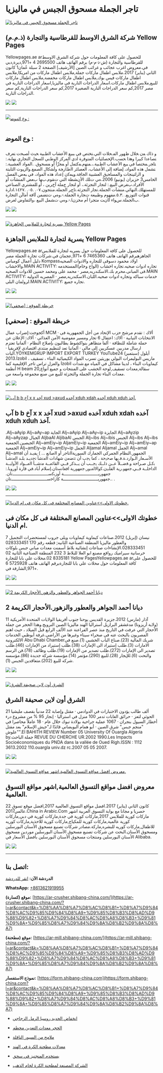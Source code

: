 # تاجر الجملة مسحوق الجبس في ماليزيا

<a href="https://swt.shibang-china.com/?l=ar&img&k=%D8%AA%D8%A7%D8%AC%D8%B1+%D8%A7%D9%84%D8%AC%D9%85%D9%84%D8%A9+%D9%85%D8%B3%D8%AD%D9%88%D9%82+%D8%A7%D9%84%D8%AC%D8%A8%D8%B3+%D9%81%D9%8A+%D9%85%D8%A7%D9%84%D9%8A%D8%B2%D9%8A%D8%A7" target="_blank">![تاجر الجملة مسحوق الجبس في ماليزيا](http://static.shibang-china.com/all-800x300/813.jpg)</a>

## شركة الشرق الاوسط للقرطاسية والتجارة (ذ.م.م) Yellow Pages
Yellowpages.ae arللحصول على كافة المعلومات حول شركة الشرق الاوسط للقرطاسية والتجارة (ش·ذ·م·م) برقم الهاتف هاتف 2695500 4 +971,ديرة,دبي في.معروض اغرب عجائب و غرائب الصين [الأرشيف] الصفحة 2 سبلة عُمان1 كانون الثاني (يناير) 2017.ملابس اطفال ماركات جملة,ملابس اطفال ماركات من امريكا,ملابس اطفال ماركات فيس بوك,ملابس اطفال ماركات مخفضة,ملابس اطفال ماركات للبيع,ملابس اطفال ماركات.اسعار الدراجات النارية في ماليزيا,اسعار الدراجات النارية في مصر 2017,كم سعر الدراجات النارية الصغيرة 2017,كم سعر الدراجات النارية,كم سعر الدراجات النارية.


<a href="https://whatsapp.shibangsoft.com/WhatsApp.php" target="_blank" title="WhatsApp">![](http://static.shibang-china.com/icon/whatsapp.png)</a> <a href="https://swt.shibang-china.com/?l=ar&icon&k=%D8%AA%D8%A7%D8%AC%D8%B1+%D8%A7%D9%84%D8%AC%D9%85%D9%84%D8%A9+%D9%85%D8%B3%D8%AD%D9%88%D9%82+%D8%A7%D9%84%D8%AC%D8%A8%D8%B3+%D9%81%D9%8A+%D9%85%D8%A7%D9%84%D9%8A%D8%B2%D9%8A%D8%A7" target="_blank">![](http://static.shibang-china.com/icon/chat-ar.png)</a>

---

<a href="https://swt.shibang-china.com/?l=ar&img&k=%D8%AA%D8%A7%D8%AC%D8%B1+%D8%A7%D9%84%D8%AC%D9%85%D9%84%D8%A9+%D9%85%D8%B3%D8%AD%D9%88%D9%82+%D8%A7%D9%84%D8%AC%D8%A8%D8%B3+%D9%81%D9%8A+%D9%85%D8%A7%D9%84%D9%8A%D8%B2%D9%8A%D8%A7" target="_blank">![ﻮع اﳌﻮﺿ :](http://static.shibang-china.com/all-800x300/1242.jpg)</a>

## ﻮع اﳌﻮﺿ :
و ذﻟك ﻤن ﺨﻼل ظﻬور اﻟﻤ.ﺤﻼت اﻟﺘﻲ.ﺘﺨﺘص ﻓﻲ ﺒﺒﻴﻊ اﻷﻋﺸﺎب اﻟطﺒﻴﺔ ﺤﻴث أﺼﺒﺤت ﺘﻌرف ﺘﺼﺎﻋدا ﮐﺒﻴرا وﻫذا ﺤﺴب.اﻹﺤﺼﺎﺌﻴﺎت اﻟﻤﺘوﻓرة ﻟدي اﻟﻤرﮐز اﻟوطﻨﻲ ﻟﻟﺴﺠل اﻟﺘﺠﺎري ﻨﻬﺎﻴﺔ.: ﺘﺎﺠر.ﻤﺨﺘﺼﺎ ﻓﻲ ﺒﻴﻊ اﻷﻋﺸﺎب اﻟطﺒﻴﺔ.،.ﻤﻨﻬم.ﻤﮐﺘﻤل أو ﻤﺠزّأ أو ﻤﺴﺤوق. .اﻟﻤواد اﻟﻌﺸﺒﻴﺔ.: ﺘﺸﻤل ﻫذه اﻟﻤواد، إﻀﺎﻓﺔ إﻟﯽ اﻷﻋﺸﺎب، اﻟﻌﺼﺎﺌر اﻟطﺎزﺠﺔ وأﺸﮐﺎل اﻟﺼﻤﻎ.واﻟزﻴوت اﻟﺜﺎﺒﺘﺔ و اﻟراﺘﻴﻨﺠﺎت واﻟﻤﺴﺎﺤﻴق اﻟﻌﺸﺒﻴﺔ اﻟﺠﺎﻓﺔ.وﻴﻤﮐن إﻋداد ﻫذه اﻟﻤواد، ﻓﻲ ﺒﻌض.اﻟﻔﺼﻞ اﻟﺨﺎﻣﺲ3 حزيران (يونيو) 2006.هﻲ ﺕﻠﻚ اﻷﻥﺸﻄﺔ اﻟﺘﻲ ﺕﻘﻮم.ﺏﻬﺎ ﺏﻌﺾ اﻟﻤﻨﺸﺂت أو اﻷﻓﺮاد.ﺏﻐﺮض اﻟﺒﻴﻊ.: ﻟﺘﺠﺎر اﻟﺘﺠﺰﺋﺔ.، أو ﻟﺘﺠﺎر ﺝﻤﻠﺔ ﺁﺥﺮﻳﻦ ، أو.ﻟﻠﻤﺸﺘﺮي اﻟﺼﻨﺎﻋﻲ ﻟﻠﻤﺴﺘﻬﻠﻚ.اﻟﻨﻬﺎﺋﻲ.ﻣﻨﺸﺂت اﻟﺠﻤﻠﺔ.ﺗﺠﺎر اﻟﺘﺠﺰﺋﺔ.ﺗﺎﺝﺮ اﻟﺠﻤﻠﺔ.ﻣﻨﺘﺠﻮن.٠٧. .٠٥. .١٤٢٧.ادارة ﻗﻨﻮات اﻟﺘﻮزﻳﻊ. .٥.٣.ﻣﻔﻬﻮم وﻃﺒﻴﻌﺔ ﺕﺠﺎرة اﻟﺠﻤﻠﺔ.▫.وهﻲ ﺕﺘﻀﻤﻦ آﺎﻓﺔ أﻣﺎآﻦ اﻟﺘﺠﺎرة ﺏﺎﻟﺠﻤﻠﺔ.ﺱﻮاء آﺎﻥﺖ ﻣﺘﺠﺮا أم ﻣﺨﺰﻥﺎ.▫.وهﻲ ﺕﺸﻤﻞ اﻟﺒﻴﻊ ،واﻟﺘﻔﺎوض ﻟﻐﺮض.


<a href="https://whatsapp.shibangsoft.com/WhatsApp.php" target="_blank" title="WhatsApp">![](http://static.shibang-china.com/icon/whatsapp.png)</a> <a href="https://swt.shibang-china.com/?l=ar&icon&k=%D8%AA%D8%A7%D8%AC%D8%B1+%D8%A7%D9%84%D8%AC%D9%85%D9%84%D8%A9+%D9%85%D8%B3%D8%AD%D9%88%D9%82+%D8%A7%D9%84%D8%AC%D8%A8%D8%B3+%D9%81%D9%8A+%D9%85%D8%A7%D9%84%D9%8A%D8%B2%D9%8A%D8%A7" target="_blank">![](http://static.shibang-china.com/icon/chat-ar.png)</a>

---

<a href="https://swt.shibang-china.com/?l=ar&img&k=%D8%AA%D8%A7%D8%AC%D8%B1+%D8%A7%D9%84%D8%AC%D9%85%D9%84%D8%A9+%D9%85%D8%B3%D8%AD%D9%88%D9%82+%D8%A7%D9%84%D8%AC%D8%A8%D8%B3+%D9%81%D9%8A+%D9%85%D8%A7%D9%84%D9%8A%D8%B2%D9%8A%D8%A7" target="_blank">![يسرية لتجارة للملابس الجاهزة Yellow Pages](http://static.shibang-china.com/all-800x300/171.jpg)</a>

## يسرية لتجارة للملابس الجاهزة Yellow Pages
Yellowpages.ae arللحصول على كافة المعلومات حول يسريه لتجارة للملابس الجاهزهبرقم الهاتف هاتف 7465360 6 +971,عجمان في.شركات تجارة الجملة مصر دليل أعمال كومباس Kompassاولاد محمود دسوقى للتجاره والادوات الصحيه والاخشاب.MAIN ACTIVITY: تجاره ادوات صحيه.تجاره اخشاب (الواح وخام)المستخدمه فى المبانى.محرم بك.الاسكندريه,مصر &middot; محمد على ومحمد حسين للادوات الصحيه.MAIN ACTIVITY: خدمات سباكه وتجاره ادوات صحيه.اللبان.الاسكندريه,مصر &middot; المصريه الدوليه لرولمان البلى.MAIN ACTIVITY: تجاره جميع.


<a href="https://whatsapp.shibangsoft.com/WhatsApp.php" target="_blank" title="WhatsApp">![](http://static.shibang-china.com/icon/whatsapp.png)</a> <a href="https://swt.shibang-china.com/?l=ar&icon&k=%D8%AA%D8%A7%D8%AC%D8%B1+%D8%A7%D9%84%D8%AC%D9%85%D9%84%D8%A9+%D9%85%D8%B3%D8%AD%D9%88%D9%82+%D8%A7%D9%84%D8%AC%D8%A8%D8%B3+%D9%81%D9%8A+%D9%85%D8%A7%D9%84%D9%8A%D8%B2%D9%8A%D8%A7" target="_blank">![](http://static.shibang-china.com/icon/chat-ar.png)</a>

---

<a href="https://swt.shibang-china.com/?l=ar&img&k=%D8%AA%D8%A7%D8%AC%D8%B1+%D8%A7%D9%84%D8%AC%D9%85%D9%84%D8%A9+%D9%85%D8%B3%D8%AD%D9%88%D9%82+%D8%A7%D9%84%D8%AC%D8%A8%D8%B3+%D9%81%D9%8A+%D9%85%D8%A7%D9%84%D9%8A%D8%B2%D9%8A%D8%A7" target="_blank">![[صحفي] : خريطة الموقع](http://static.shibang-china.com/all-800x300/100.jpg)</a>

## [صحفي] : خريطة الموقع
أكجوجت:إضراب عمال MCM &middot; ألاك : تقدم مرشح حزب الإتحاد من أجل الجمهورية فى الانتخابات النيابية &middot; ألاك: اعتقال 6 تجار ومسير مفوضية الأمن الغذائي &middot; ألاك: الإعلان عن حملة شاملة للنظافة &middot; ألفا متظاهر بنواكشوط يطالبون بإصلاح النظام &middot; ألمانيا تعتزم ارسال مدربين عسكريين إلى مالي &middot; ألمانيا تعد لتنظيم منتدى اقتصادي لإفريقيا &middot; أليات.YÖYKEMGRUP İMPORT EXPORT TURKEY YouTube24 أيلول (سبتمبر) 2013.İzobil ماريس البوليمرات البولي يوريثين تسرب المواد الكيميائية البناء ، تسقيف ، والعزل تراس تاجر الإقليمية كما İzobil كيماويات البناء ، لدينا مشاكل في المياه مع.شدات أنظمة H beam 20,سقالة,معدات تسقيف,لوحة الخشب على المنتجات و جميع أنواع معدات البناء تجارة الجملة والتجزئة للبيع من صنع مجموعة واسعة من.


<a href="https://whatsapp.shibangsoft.com/WhatsApp.php" target="_blank" title="WhatsApp">![](http://static.shibang-china.com/icon/whatsapp.png)</a> <a href="https://swt.shibang-china.com/?l=ar&icon&k=%D8%AA%D8%A7%D8%AC%D8%B1+%D8%A7%D9%84%D8%AC%D9%85%D9%84%D8%A9+%D9%85%D8%B3%D8%AD%D9%88%D9%82+%D8%A7%D9%84%D8%AC%D8%A8%D8%B3+%D9%81%D9%8A+%D9%85%D8%A7%D9%84%D9%8A%D8%B2%D9%8A%D8%A7" target="_blank">![](http://static.shibang-china.com/icon/chat-ar.png)</a>

---

<a href="https://swt.shibang-china.com/?l=ar&img&k=%D8%AA%D8%A7%D8%AC%D8%B1+%D8%A7%D9%84%D8%AC%D9%85%D9%84%D8%A9+%D9%85%D8%B3%D8%AD%D9%88%D9%82+%D8%A7%D9%84%D8%AC%D8%A8%D8%B3+%D9%81%D9%8A+%D9%85%D8%A7%D9%84%D9%8A%D8%B2%D9%8A%D8%A7" target="_blank">![آب b b آخ x x آخد xud &gt;axud آخده xduh xdah آخده xduh xduh آخذ.](http://static.shibang-china.com/all-800x300/1252.jpg)</a>

## آب b b آخ x x آخد xud &gt;axud آخده xduh xdah آخده xduh xduh آخذ.
.Alj~aAyip Alj~aAy~ap الجاية Alj~aAyip Alj~aAy~ip الجايزة Alj~aAyzip Alj~aAyzap الجبال AljbaAl AljibaAl الجبس Alj~ibs Alj~ibis الجبس Alj~ibs Alj~ibs الجبصين.الجمعية Alj~amEiy~ip AljamEiy~ip الجمعية Alj~amEiy~ip Alj~amEiy~ap الجمعية Alj~amEiy~ip Alj~amEiy~ip الجمل Aljamal Aljamal الجمل Alj~amal Alj~amal الجمهور.النظام الجمركي الجمارك السوريةاﻟﺗﺎﺟر أو اﻟﺻﺎﻧﻊ … ) ﯾﻔﯾـد أن اﻷﺳـﻌﺎر اﻟـوارد.ة.ﻓ.ﯾﻬﺎ ﺻﺣﯾﺣﺔ ، ﻛﻣﺎ ﯾﺟب أن ﺗﺗﺿﻣن ﺷﻬﺎدات اﻟﻣﻧﺷﺄ ﺗﺣدﯾـد ﺑﻠـد اﻟﻣﻧﺷـﺄ ﺑﻛـل ﺻـراﺣﺔ و.ﻓﺿــﻼً ﻋــن ذﻟــك ﯾﺟــب أن ﯾــذﻛر ﻓــﻲ اﻟﻘﺎﺋﻣــﺔ ﻣﻧﺷــﺄ اﻟﻣــواد اﻷوﻟﯾــﺔ اﻟداﺧﻠــﺔ ﻓــﻲ.ﺟﻣﻬو.رﯾﺔ اﻟﻔﻠﺑﯾن.ﻛواﻻﻟﻣﺑور.ﺟﻣﻬورﯾﺔ اﻓﻐﺎﻧﺳﺗﺎن.إﺳﻼم أﺑﺎد.ﻓﻲ ﻗﺎرة أوروﺑﺎ.: ﺟﻣﻬورﯾــــــــــــــــــــــــــــﺔ أوزﺑﻛﺳـــــــــــــــــــــــــــــﺗﺎن. .ﺟﻣﻬورﯾــــــــــــــــــــــــــــﺔ ﻛﺎزاﺧﺳـــــــــــــــــــــــــــــﺗﺎن. .


<a href="https://whatsapp.shibangsoft.com/WhatsApp.php" target="_blank" title="WhatsApp">![](http://static.shibang-china.com/icon/whatsapp.png)</a> <a href="https://swt.shibang-china.com/?l=ar&icon&k=%D8%AA%D8%A7%D8%AC%D8%B1+%D8%A7%D9%84%D8%AC%D9%85%D9%84%D8%A9+%D9%85%D8%B3%D8%AD%D9%88%D9%82+%D8%A7%D9%84%D8%AC%D8%A8%D8%B3+%D9%81%D9%8A+%D9%85%D8%A7%D9%84%D9%8A%D8%B2%D9%8A%D8%A7" target="_blank">![](http://static.shibang-china.com/icon/chat-ar.png)</a>

---

<a href="https://swt.shibang-china.com/?l=ar&img&k=%D8%AA%D8%A7%D8%AC%D8%B1+%D8%A7%D9%84%D8%AC%D9%85%D9%84%D8%A9+%D9%85%D8%B3%D8%AD%D9%88%D9%82+%D8%A7%D9%84%D8%AC%D8%A8%D8%B3+%D9%81%D9%8A+%D9%85%D8%A7%D9%84%D9%8A%D8%B2%D9%8A%D8%A7" target="_blank">![خطوتك الاولى&gt;&gt;عناوين المصانع المختلفة فى كل مكان فى ام الدنيا.](http://static.shibang-china.com/all-800x300/364.jpg)</a>

## خطوتك الاولى&gt;&gt;عناوين المصانع المختلفة فى كل مكان فى ام الدنيا.
7 نيسان (إبريل) 2012.صناعات كيماوية كيماويات ويلى جروب لمستحضرات التجميل والعطور ماليزيا المنطقة الصناعية الثانيه; قطعه رقم 170 028333451 028333451.الإنشاءات صناعات إنشائية بلاط أسمنت معدات مباني جبس بلوكات خرسانية سيراميك روافع مصنع ابو العلا للبلاط 3 232 المنطقة الصناعية الثانية 02 8335181 02.محلات علي بابا للتجارة Yellow PagesYellowpages.ae arللحصول على كافة المعلومات حول محلات علي بابا للتجارةبرقم الهاتف هاتف 5725928 6 +971,الشارقة في.


<a href="https://whatsapp.shibangsoft.com/WhatsApp.php" target="_blank" title="WhatsApp">![](http://static.shibang-china.com/icon/whatsapp.png)</a> <a href="https://swt.shibang-china.com/?l=ar&icon&k=%D8%AA%D8%A7%D8%AC%D8%B1+%D8%A7%D9%84%D8%AC%D9%85%D9%84%D8%A9+%D9%85%D8%B3%D8%AD%D9%88%D9%82+%D8%A7%D9%84%D8%AC%D8%A8%D8%B3+%D9%81%D9%8A+%D9%85%D8%A7%D9%84%D9%8A%D8%B2%D9%8A%D8%A7" target="_blank">![](http://static.shibang-china.com/icon/chat-ar.png)</a>

---

<a href="https://swt.shibang-china.com/?l=ar&img&k=%D8%AA%D8%A7%D8%AC%D8%B1+%D8%A7%D9%84%D8%AC%D9%85%D9%84%D8%A9+%D9%85%D8%B3%D8%AD%D9%88%D9%82+%D8%A7%D9%84%D8%AC%D8%A8%D8%B3+%D9%81%D9%8A+%D9%85%D8%A7%D9%84%D9%8A%D8%B2%D9%8A%D8%A7" target="_blank">![ديانا أحمد الجواهر والعطور والزهور.الأحجار الكريمة 2](http://static.shibang-china.com/all-800x300/1278.jpg)</a>

## ديانا أحمد الجواهر والعطور والزهور.الأحجار الكريمة 2
11 آذار (مارس) 2012.جزيرة القديس يوحنا جنوب أفريقيا الولايات المتحدة الأمريكية (ولاية أريزونا) مدغشقر البرازيل أستراليا الهند ماليزيا الصين النرويج.وهذا الحجر من جملة الأحجار التي عرفت في التاريخ منذ عصر الفراعنة عند الألف الرابع قبل الميلاد ، حيث اهتم المصريون بالبحث عنه في صحراء سيناء وغيرها من الأراضي.غرفة أبوظبي الخدمات الالكترونية Abu Dhabi Chamberشريك المالية (23).صناع الباب الخشبي (1).صنع في الامارات (3).طلب إستيراد الى الإمارات (38).طلب إستيراد من الإمارات (46).طلب تصدير الى الإمارات (272).طلب تصدير من الإمارات (19).طلب وظائف (78).فن الرسم والنحت (6).للإيجار (28).للبيع (290).مؤتمر (14).مؤسسة شركة جديدة (86).مؤسسه شركه للبيع (202).متعاقدين الجبس (1).


<a href="https://whatsapp.shibangsoft.com/WhatsApp.php" target="_blank" title="WhatsApp">![](http://static.shibang-china.com/icon/whatsapp.png)</a> <a href="https://swt.shibang-china.com/?l=ar&icon&k=%D8%AA%D8%A7%D8%AC%D8%B1+%D8%A7%D9%84%D8%AC%D9%85%D9%84%D8%A9+%D9%85%D8%B3%D8%AD%D9%88%D9%82+%D8%A7%D9%84%D8%AC%D8%A8%D8%B3+%D9%81%D9%8A+%D9%85%D8%A7%D9%84%D9%8A%D8%B2%D9%8A%D8%A7" target="_blank">![](http://static.shibang-china.com/icon/chat-ar.png)</a>

---

<a href="https://swt.shibang-china.com/?l=ar&img&k=%D8%AA%D8%A7%D8%AC%D8%B1+%D8%A7%D9%84%D8%AC%D9%85%D9%84%D8%A9+%D9%85%D8%B3%D8%AD%D9%88%D9%82+%D8%A7%D9%84%D8%AC%D8%A8%D8%B3+%D9%81%D9%8A+%D9%85%D8%A7%D9%84%D9%8A%D8%B2%D9%8A%D8%A7" target="_blank">![الشرق أون لاين صحيفة الشرق](http://static.shibang-china.com/all-800x300/1292.jpg)</a>

## الشرق أون لاين صحيفة الشرق
21 ألف طالب يؤدون الاختبارات في الدوادمي &middot; مقتل وإصابة 22 مدنياً بقصف مليشيا الحوثي لتعز &middot; حرائق الغابات تدمر 100 منزل في استراليا &middot; إنجاز 95 % من مشروع درء أخطار السيول بنجران &middot; 1067 عملية جراحية بولادة تبوك خلال عام &middot; 18 عاملاً محاصرا في &quot;منجم جبس&quot; شرق الصين &middot; أبو همام البويضاني قائدًا لـ&quot;جيش الإسلام&quot; بعد مقتل &quot;علوش&quot;.El BAHITH REVIEW Number 05 University Of Ouargla Algeria by.جملة الباحث REVUE DU CHERCHE UR.2002 1990.Les Impacts Socioéconomiques du PNDA dans la vallée de Oued Righ.ISSN : 1112 3613.2002 110.ouargla univ.dz rc.2007 05 05 2007.


<a href="https://whatsapp.shibangsoft.com/WhatsApp.php" target="_blank" title="WhatsApp">![](http://static.shibang-china.com/icon/whatsapp.png)</a> <a href="https://swt.shibang-china.com/?l=ar&icon&k=%D8%AA%D8%A7%D8%AC%D8%B1+%D8%A7%D9%84%D8%AC%D9%85%D9%84%D8%A9+%D9%85%D8%B3%D8%AD%D9%88%D9%82+%D8%A7%D9%84%D8%AC%D8%A8%D8%B3+%D9%81%D9%8A+%D9%85%D8%A7%D9%84%D9%8A%D8%B2%D9%8A%D8%A7" target="_blank">![](http://static.shibang-china.com/icon/chat-ar.png)</a>

---

<a href="https://swt.shibang-china.com/?l=ar&img&k=%D8%AA%D8%A7%D8%AC%D8%B1+%D8%A7%D9%84%D8%AC%D9%85%D9%84%D8%A9+%D9%85%D8%B3%D8%AD%D9%88%D9%82+%D8%A7%D9%84%D8%AC%D8%A8%D8%B3+%D9%81%D9%8A+%D9%85%D8%A7%D9%84%D9%8A%D8%B2%D9%8A%D8%A7" target="_blank">![معروض افضل مواقع التسوق العالمية,اشهر مواقع التسوق العالمية.](http://static.shibang-china.com/all-800x300/431.jpg)</a>

## معروض افضل مواقع التسوق العالمية,اشهر مواقع التسوق العالمية.
22 كانون الثاني (يناير) 2017.افضل مواقع التسوق العالمية 2017,افضل موقع تسوق عالمي2017.China in Arabic.Com حصريا و مجانا مع بوابة التسوق العربية اشهر ماركات كورية للملابس 2017,ماركات كورية في جدة,ماركات كورية في دبي,ماركات كورية عالمية,ماركات كورية للمكياج,ماركات كورية للاحذية,ماركات كوريه للاطفال,ماركات كوريه للبشره,ماركة.مصادر شركات تصنيع مسحوق الأسنان البورسلين ومسحوق الأسنان.البحث عن شركات تصنيع مسحوق الأسنان البورسلين موردين مسحوق الأسنان البورسلين ومنتجات مسحوق الأسنان البورسلين بأفضل الأسعار في Alibaba.


<a href="https://whatsapp.shibangsoft.com/WhatsApp.php" target="_blank" title="WhatsApp">![](http://static.shibang-china.com/icon/whatsapp.png)</a> <a href="https://swt.shibang-china.com/?l=ar&icon&k=%D8%AA%D8%A7%D8%AC%D8%B1+%D8%A7%D9%84%D8%AC%D9%85%D9%84%D8%A9+%D9%85%D8%B3%D8%AD%D9%88%D9%82+%D8%A7%D9%84%D8%AC%D8%A8%D8%B3+%D9%81%D9%8A+%D9%85%D8%A7%D9%84%D9%8A%D8%B2%D9%8A%D8%A7" target="_blank">![](http://static.shibang-china.com/icon/chat-ar.png)</a>

---
## اتصل بنا:

**الدردشة الآن:** [انقر للدردشة](https://swt.shibang-china.com?l=ar&contact&k=%D8%AA%D8%A7%D8%AC%D8%B1+%D8%A7%D9%84%D8%AC%D9%85%D9%84%D8%A9+%D9%85%D8%B3%D8%AD%D9%88%D9%82+%D8%A7%D9%84%D8%AC%D8%A8%D8%B3+%D9%81%D9%8A+%D9%85%D8%A7%D9%84%D9%8A%D8%B2%D9%8A%D8%A7)

**WhatsApp:**  [+8613621919955](https://whatsapp.shibangsoft.com/WhatsApp.php)

**موقع (كسارة):** [https://ar-crusher.shibang-china.com/](https://ar-crusher.shibang-china.com/?l=ar&contact&k=%D8%AA%D8%A7%D8%AC%D8%B1+%D8%A7%D9%84%D8%AC%D9%85%D9%84%D8%A9+%D9%85%D8%B3%D8%AD%D9%88%D9%82+%D8%A7%D9%84%D8%AC%D8%A8%D8%B3+%D9%81%D9%8A+%D9%85%D8%A7%D9%84%D9%8A%D8%B2%D9%8A%D8%A7)

**موقع (مطحنة):** [https://ar-mill.shibang-china.com/](https://ar-mill.shibang-china.com/?l=ar&contact&k=%D8%AA%D8%A7%D8%AC%D8%B1+%D8%A7%D9%84%D8%AC%D9%85%D9%84%D8%A9+%D9%85%D8%B3%D8%AD%D9%88%D9%82+%D8%A7%D9%84%D8%AC%D8%A8%D8%B3+%D9%81%D9%8A+%D9%85%D8%A7%D9%84%D9%8A%D8%B2%D9%8A%D8%A7)

**نموذج الاستفسار:** [https://form.shibang-china.com](https://form.shibang-china.com?l=ar&contact&k=%D8%AA%D8%A7%D8%AC%D8%B1+%D8%A7%D9%84%D8%AC%D9%85%D9%84%D8%A9+%D9%85%D8%B3%D8%AD%D9%88%D9%82+%D8%A7%D9%84%D8%AC%D8%A8%D8%B3+%D9%81%D9%8A+%D9%85%D8%A7%D9%84%D9%8A%D8%B2%D9%8A%D8%A7)

* [انخفاض الحديد روسيا الرمل الزجاجي](../29/%D8%A7%D9%86%D8%AE%D9%81%D8%A7%D8%B6%20%D8%A7%D9%84%D8%AD%D8%AF%D9%8A%D8%AF%20%D8%B1%D9%88%D8%B3%D9%8A%D8%A7%20%D8%A7%D9%84%D8%B1%D9%85%D9%84%20%D8%A7%D9%84%D8%B2%D8%AC%D8%A7%D8%AC%D9%8A.md)

* [الحجر معدات التعدين محطم](../30/%D8%A7%D9%84%D8%AD%D8%AC%D8%B1%20%D9%85%D8%B9%D8%AF%D8%A7%D8%AA%20%D8%A7%D9%84%D8%AA%D8%B9%D8%AF%D9%8A%D9%86%20%D9%85%D8%AD%D8%B7%D9%85.md)

* [ملامح من السيور الناقلة](../27/%D9%85%D9%84%D8%A7%D9%85%D8%AD%20%D9%85%D9%86%20%D8%A7%D9%84%D8%B3%D9%8A%D9%88%D8%B1%20%D8%A7%D9%84%D9%86%D8%A7%D9%82%D9%84%D8%A9.md)

* [معدلات مطحنة الكرة في الهند](../29/%D9%85%D8%B9%D8%AF%D9%84%D8%A7%D8%AA%20%D9%85%D8%B7%D8%AD%D9%86%D8%A9%20%D8%A7%D9%84%D9%83%D8%B1%D8%A9%20%D9%81%D9%8A%20%D8%A7%D9%84%D9%87%D9%86%D8%AF.md)

* [يستخدم المنجنيز في سحق](../29/%D9%8A%D8%B3%D8%AA%D8%AE%D8%AF%D9%85%20%D8%A7%D9%84%D9%85%D9%86%D8%AC%D9%86%D9%8A%D8%B2%20%D9%81%D9%8A%20%D8%B3%D8%AD%D9%82.md)

* [الشركة المصنعة لمطحنة الكرة لخام الذهب](../26/%D8%A7%D9%84%D8%B4%D8%B1%D9%83%D8%A9%20%D8%A7%D9%84%D9%85%D8%B5%D9%86%D8%B9%D8%A9%20%D9%84%D9%85%D8%B7%D8%AD%D9%86%D8%A9%20%D8%A7%D9%84%D9%83%D8%B1%D8%A9%20%D9%84%D8%AE%D8%A7%D9%85%20%D8%A7%D9%84%D8%B0%D9%87%D8%A8.md)